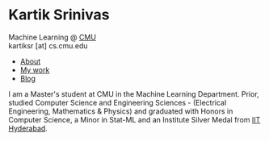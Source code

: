 <h1>Kartik Srinivas</h1>
Machine Learning @ <a href = "https://www.ml.cmu.edu/">CMU</a>
<br>
kartiksr [at] cs.cmu.edu

<ul>
    <li> <a href = "./about.html">About</a></li>
    <li> <a href = "./publications.html">My work</a></li>
    <li> <a href = "./blog.html">Blog</a></li>
</ul>

I am a Master's student at CMU in the Machine Learning Department. Prior, studied  Computer Science and
Engineering Sciences - (Electrical Engineering, Mathematics & Physics) and graduated with Honors in Computer Science, a Minor in
Stat-ML and an Institute Silver Medal from <a href = "https://www.iith.ac.in/">IIT Hyderabad</a>.

